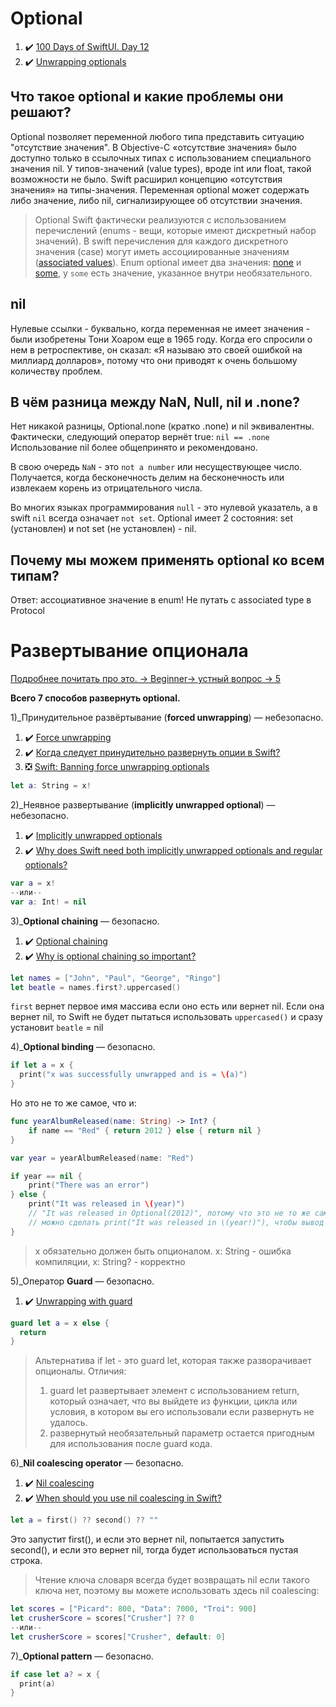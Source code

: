 # Optional

1. :heavy_check_mark: [100 Days of SwiftUI. Day 12](https://www.hackingwithswift.com/100/swiftui/12)
2. :heavy_check_mark: [Unwrapping optionals](https://www.hackingwithswift.com/sixty/10/2/unwrapping-optionals)

## Что такое optional и какие проблемы они решают?

Optional позволяет переменной любого типа представить ситуацию "отсутствие значения". В Objective-C «отсутствие значения» было доступно только в ссылочных типах с использованием специального значения nil. У типов-значений (value types), вроде int или float, такой возможности не было.
Swift расширил концепцию «отсутствия значения» на типы-значения. Переменная optional может содержать либо значение, либо nil, сигнализирующее об отсутствии значения.
 
> Optional Swift фактически реализуются с использованием перечислений (enums - вещи, которые имеют дискретный набор значений). В swift перечисления для каждого дискретного значения (case) могут иметь ассоциированные значениям ([associated values](https://github.com/eldaroid/iOSWiki/blob/master/Swift/Glossary.md#:~:text=Associated%20values)). Enum optional имеет два значения: [none](/Swift/AbstractMechanism/AnyvsSome.md) и [some](/Swift/AbstractMechanism/AnyvsSome.md), у `some` есть значение, указанное внутри необязательного.


## nil

Нулевые ссылки - буквально, когда переменная не имеет значения - были изобретены Тони Хоаром еще в 1965 году. Когда его спросили о нем в ретроспективе, он сказал: «Я называю это своей ошибкой на миллиард долларов», потому что они приводят к очень большому количеству проблем.

## В чём разница между NaN, Null, nil и .none?

Нет никакой разницы, Optional.none (кратко .none) и nil эквивалентны.
Фактически, следующий оператор вернёт true: `nil == .none`
Использование nil более общепринято и рекомендовано.

В свою очередь `NaN` - это `not a number` или несуществующее число. Получается, когда бесконечность делим на бесконечность или извлекаем корень из отрицательного числа. 

Во многих языках программирования `null` - это нулевой указатель, а в swift `nil` всегда означает `not set`. Optional имеет 2 состояния: set (установлен) и not set (не установлен) - nil.

## Почему мы можем применять optional ко всем типам?

Ответ: ассоциативное значение в enum! Не путать с associated type в Protocol

# Развертывание опционала

[Подробнее почитать про это. -> Beginner-> устный вопрос -> 5](https://habr.com/ru/post/449410/)

**Всего 7 способов развернуть optional.**

1)_Принудительное развёртывание (**forced unwrapping**) — небезопасно.

1. :heavy_check_mark: [Force unwrapping](https://www.hackingwithswift.com/sixty/10/4/force-unwrapping)
2. :heavy_check_mark: [Когда следует принудительно развернуть опции в Swift?](https://www.hackingwithswift.com/quick-start/understanding-swift/when-should-you-force-unwrap-optionals-in-swift)
3. :negative_squared_cross_mark: [Swift: Banning force unwrapping optionals](https://blog.timac.org/2017/0628-swift-banning-force-unwrapping-optionals/)
```swift
let a: String = x!
```

2)_Неявное развертывание (**implicitly unwrapped optional**) — небезопасно.

1. :heavy_check_mark: [Implicitly unwrapped optionals](https://www.hackingwithswift.com/sixty/10/5/implicitly-unwrapped-optionals)
2. :heavy_check_mark: [Why does Swift need both implicitly unwrapped optionals and regular optionals?](https://www.hackingwithswift.com/quick-start/understanding-swift/why-does-swift-need-both-implicitly-unwrapped-optionals-and-regular-optionals)

```swift
var a = x!
--или--
var a: Int! = nil
```

3)_**Optional chaining** — безопасно.

1. :heavy_check_mark: [Optional chaining](https://www.hackingwithswift.com/sixty/10/7/optional-chaining)
2. :heavy_check_mark: [Why is optional chaining so important?](https://www.hackingwithswift.com/quick-start/understanding-swift/why-is-optional-chaining-so-important)

```swift
let names = ["John", "Paul", "George", "Ringo"]
let beatle = names.first?.uppercased()
```

`first` вернет первое имя массива если оно есть или вернет nil. Если она вернет nil, то Swift не будет пытаться использовать `uppercased()` и сразу установит `beatle` = nil

4)_**Optional binding** — безопасно.
```swift
if let a = x {
  print("x was successfully unwrapped and is = \(a)")
}
```

Но это не то же самое, что и:

```swift
func yearAlbumReleased(name: String) -> Int? {
    if name == "Red" { return 2012 } else { return nil }
}

var year = yearAlbumReleased(name: "Red")

if year == nil {
    print("There was an error")
} else {
    print("It was released in \(year)") 
    // "It was released in Optional(2012)", потому что это не то же саме что и if let year = year { print("There wasn't an error") }
    // можно сделать print("It was released in \(year!)"), чтобы вывод был таким, как нам нужно
}
```

> x обязательно должен быть опционалом. x: String - ошибка компиляции, x: String? - корректно


5)_Оператор **Guard** — безопасно.

1. :heavy_check_mark: [Unwrapping with guard](https://www.hackingwithswift.com/sixty/10/3/unwrapping-with-guard)
```swift
guard let a = x else {
  return
}
```
> Альтернатива if let - это guard let, которая также разворачивает опционалы. Отличия: 
> 1) guard let развертывает элемент с использованием return, который означает, что вы выйдете из функции, цикла или условия, в котором вы его использовали если развернуть не удалось. 
> 2) развернутый необязательный параметр остается пригодным для использования после guard кода.

6)_**Nil coalescing operator** — безопасно.

1. :heavy_check_mark: [Nil coalescing](https://www.hackingwithswift.com/sixty/10/6/nil-coalescing)
2. :heavy_check_mark: [When should you use nil coalescing in Swift?](https://www.hackingwithswift.com/quick-start/understanding-swift/when-should-you-use-nil-coalescing-in-swift)

```swift
let a = first() ?? second() ?? ""
```

Это запустит first(), и если это вернет nil, попытается запустить second(), и если это вернет nil, тогда будет использоваться пустая строка.

> Чтение ключа словаря всегда будет возвращать nil если такого ключа нет, поэтому вы можете использовать здесь nil coalescing:

```swift
let scores = ["Picard": 800, "Data": 7000, "Troi": 900]
let crusherScore = scores["Crusher"] ?? 0
--или--
let crusherScore = scores["Crusher", default: 0]
```

7)_**Optional pattern** — безопасно.
```swift
if case let a? = x {
  print(a)
}
```

